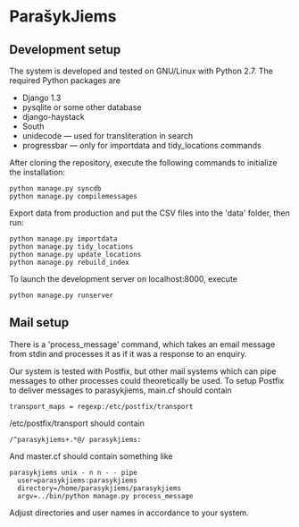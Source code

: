 # ParašykJiems

## Development setup

The system is developed and tested on GNU/Linux with Python 2.7. The
required Python packages are

 - Django 1.3
 - pysqlite or some other database
 - django-haystack
 - South
 - unidecode — used for transliteration in search
 - progressbar — only for importdata and tidy_locations commands

After cloning the repository, execute the following commands to
initialize the installation:

    python manage.py syncdb
    python manage.py compilemessages

Export data from production and put the CSV files into the 'data'
folder, then run:

    python manage.py importdata
    python manage.py tidy_locations
    python manage.py update_locations
    python manage.py rebuild_index

To launch the development server on localhost:8000, execute

    python manage.py runserver


## Mail setup

There is a 'process_message' command, which takes an email message from
stdin and processes it as if it was a response to an enquiry.

Our system is tested with Postfix, but other mail systems which can
pipe messages to other processes could theoretically be used. To setup
Postfix to deliver messages to parasykjiems, main.cf should contain

    transport_maps = regexp:/etc/postfix/transport

/etc/postfix/transport should contain

    /^parasykjiems+.*@/ parasykjiems:

And master.cf should contain something like

    parasykjiems unix - n n - - pipe
      user=parasykjiems:parasykjiems
      directory=/home/parasykjiems/parasykjiems
      argv=../bin/python manage.py process_message

Adjust directories and user names in accordance to your system.

